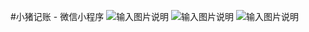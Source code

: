#小猪记账 - 微信小程序
![输入图片说明](https://git.oschina.net/uploads/images/2017/0801/175233_3dd08ad8_111345.png "WechatIMG7.png")
![输入图片说明](https://git.oschina.net/uploads/images/2017/0801/175245_31133cc5_111345.png "WechatIMG8.png")
![输入图片说明](https://git.oschina.net/uploads/images/2017/0801/175253_6e90f3ad_111345.png "WechatIMG9.png")